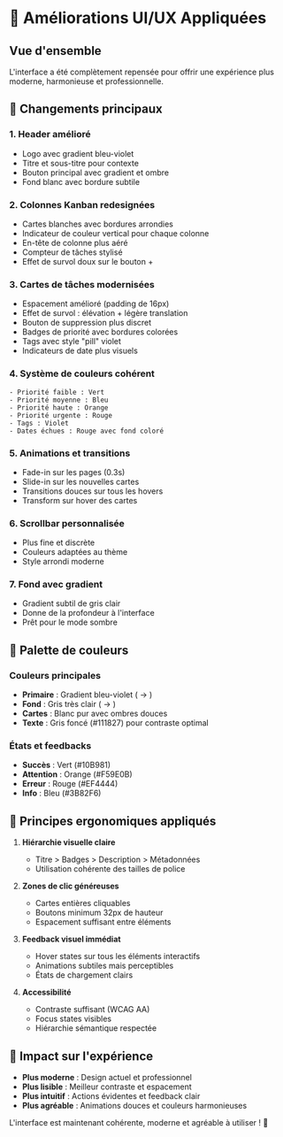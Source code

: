 # 🎨 Améliorations UI/UX Appliquées

## Vue d'ensemble
L'interface a été complètement repensée pour offrir une expérience plus moderne, harmonieuse et professionnelle.

## 🎯 Changements principaux

### 1. **Header amélioré**
- Logo avec gradient bleu-violet
- Titre et sous-titre pour contexte
- Bouton principal avec gradient et ombre
- Fond blanc avec bordure subtile

### 2. **Colonnes Kanban redesignées**
- Cartes blanches avec bordures arrondies
- Indicateur de couleur vertical pour chaque colonne
- En-tête de colonne plus aéré
- Compteur de tâches stylisé
- Effet de survol doux sur le bouton +

### 3. **Cartes de tâches modernisées**
- Espacement amélioré (padding de 16px)
- Effet de survol : élévation + légère translation
- Bouton de suppression plus discret
- Badges de priorité avec bordures colorées
- Tags avec style "pill" violet
- Indicateurs de date plus visuels

### 4. **Système de couleurs cohérent**
```
- Priorité faible : Vert
- Priorité moyenne : Bleu  
- Priorité haute : Orange
- Priorité urgente : Rouge
- Tags : Violet
- Dates échues : Rouge avec fond coloré
```

### 5. **Animations et transitions**
- Fade-in sur les pages (0.3s)
- Slide-in sur les nouvelles cartes
- Transitions douces sur tous les hovers
- Transform sur hover des cartes

### 6. **Scrollbar personnalisée**
- Plus fine et discrète
- Couleurs adaptées au thème
- Style arrondi moderne

### 7. **Fond avec gradient**
- Gradient subtil de gris clair
- Donne de la profondeur à l'interface
- Prêt pour le mode sombre

## 🎨 Palette de couleurs

### Couleurs principales
- **Primaire** : Gradient bleu-violet ( → )
- **Fond** : Gris très clair ( → )
- **Cartes** : Blanc pur avec ombres douces
- **Texte** : Gris foncé (#111827) pour contraste optimal

### États et feedbacks
- **Succès** : Vert (#10B981)
- **Attention** : Orange (#F59E0B)
- **Erreur** : Rouge (#EF4444)
- **Info** : Bleu (#3B82F6)

## 📐 Principes ergonomiques appliqués

1. **Hiérarchie visuelle claire**
   - Titre > Badges > Description > Métadonnées
   - Utilisation cohérente des tailles de police

2. **Zones de clic généreuses**
   - Cartes entières cliquables
   - Boutons minimum 32px de hauteur
   - Espacement suffisant entre éléments

3. **Feedback visuel immédiat**
   - Hover states sur tous les éléments interactifs
   - Animations subtiles mais perceptibles
   - États de chargement clairs

4. **Accessibilité**
   - Contraste suffisant (WCAG AA)
   - Focus states visibles
   - Hiérarchie sémantique respectée

## 🚀 Impact sur l'expérience

- **Plus moderne** : Design actuel et professionnel
- **Plus lisible** : Meilleur contraste et espacement
- **Plus intuitif** : Actions évidentes et feedback clair
- **Plus agréable** : Animations douces et couleurs harmonieuses

L'interface est maintenant cohérente, moderne et agréable à utiliser ! 🎉

